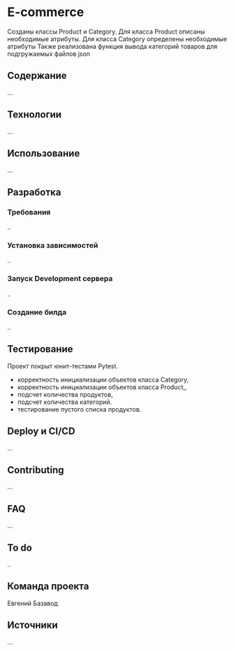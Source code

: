 # E-commerce


Созданы классы Product  и Category. 
Для класса Product  описаны необходимые атрибуты.
Для класса Category  определены необходимые атрибуты
Также реализована функция вывода категорий товаров для подгружаемых файлов json


## Содержание
...

## Технологии
...

## Использование
...

## Разработка


### Требования
..

### Установка зависимостей
..
### Запуск Development сервера
..
### Создание билда
..

## Тестирование 

Проект покрыт юнит-тестами Pytest.

- корректность инициализации объектов класса Category,
- корректность инициализации объектов класса Product,,
- подсчет количества продуктов,
- подсчет количества категорий.
- тестирование пустого списка продуктов.


## Deploy и CI/CD
...

## Contributing
...

## FAQ 
...

## To do
..

## Команда проекта

Евгений Базавод 

## Источники
...